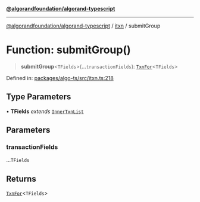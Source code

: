 [**@algorandfoundation/algorand-typescript**](../../../README.md)

***

[@algorandfoundation/algorand-typescript](../../../README.md) / [itxn](../README.md) / submitGroup

# Function: submitGroup()

> **submitGroup**\<`TFields`\>(...`transactionFields`): [`TxnFor`](../type-aliases/TxnFor.md)\<`TFields`\>

Defined in: [packages/algo-ts/src/itxn.ts:218](https://github.com/algorandfoundation/puya-ts/blob/14c9827d80da81ff08b4923e997ba22be04aa0db/packages/algo-ts/src/itxn.ts#L218)

## Type Parameters

• **TFields** *extends* [`InnerTxnList`](../type-aliases/InnerTxnList.md)

## Parameters

### transactionFields

...`TFields`

## Returns

[`TxnFor`](../type-aliases/TxnFor.md)\<`TFields`\>

